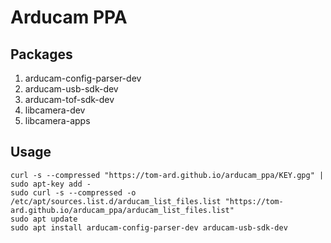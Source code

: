 # Arducam PPA

## Packages

1. arducam-config-parser-dev
2. arducam-usb-sdk-dev
3. arducam-tof-sdk-dev
4. libcamera-dev
5. libcamera-apps

## Usage

```
curl -s --compressed "https://tom-ard.github.io/arducam_ppa/KEY.gpg" | sudo apt-key add -
sudo curl -s --compressed -o /etc/apt/sources.list.d/arducam_list_files.list "https://tom-ard.github.io/arducam_ppa/arducam_list_files.list"
sudo apt update
sudo apt install arducam-config-parser-dev arducam-usb-sdk-dev
```